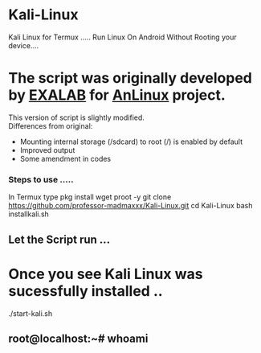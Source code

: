 # Kali-Linux
Kali Linux for Termux .....
Run Linux On Android Without Rooting your device....

# The script was originally developed by <a href="https://github.com/EXALAB">EXALAB</a> for <a href="https://github.com/EXALAB/AnLinux-App">AnLinux</a> project.</br>

This version of script is slightly modified.</br>
Differences from original:
- Mounting internal storage (/sdcard) to root (/) is enabled by default
- Improved output
- Some amendment in codes 

### Steps to use .....
In Termux type pkg install wget proot -y
git clone https://github.com/professor-madmaxxx/Kali-Linux.git
cd Kali-Linux
bash installkali.sh
## Let the Script run ...
# Once you see Kali Linux was sucessfully installed ..
./start-kali.sh

## root@localhost:~# whoami

